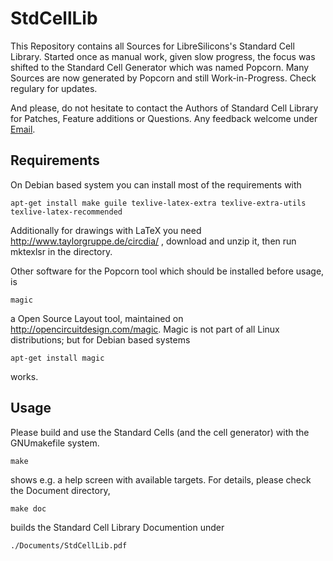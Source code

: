 # StdCellLib

This Repository contains all Sources for LibreSilicons's Standard Cell Library.
Started once as manual work, given slow progress, the focus was shifted to the Standard Cell Generator which was named Popcorn.
Many Sources are now generated by Popcorn and still Work-in-Progress.
Check regulary for updates.

And please, do not hesitate to contact the Authors of Standard Cell Library for Patches, Feature additions or Questions.
Any feedback welcome under [Email](mailto://stdcelllib@nospam.chipforge.org "stdcelllib@nospam.chipforge.org").

## Requirements

On Debian based system you can install most of the requirements with
```
apt-get install make guile texlive-latex-extra texlive-extra-utils  texlive-latex-recommended 
```
Additionally for drawings with LaTeX you need http://www.taylorgruppe.de/circdia/ , download and unzip it, then run mktexlsr in the directory.

Other software for the Popcorn tool which should be installed before usage, is
```
magic
```
a Open Source Layout tool, maintained on http://opencircuitdesign.com/magic. Magic is not part of all Linux distributions; but for Debian based systems
```
apt-get install magic
```
works.


## Usage

Please build and use the Standard Cells (and the cell generator) with the GNUmakefile system.

```
make
```

shows e.g. a help screen with available targets.
For details, please check the Document directory,

```
make doc
```

builds the Standard Cell Library Documention under

```
./Documents/StdCellLib.pdf
```

